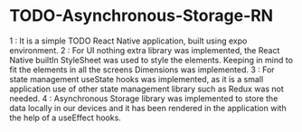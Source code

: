 # TODO-Asynchronous-Storage-RN

1 : It is a simple TODO React Native application, built using expo environment.
2 : For UI nothing extra library was implemented, the React Native builtIn StyleSheet was used to style the elements. Keeping in mind to fit the elements in all the screens           Dimensions was implemented.
3 : For state management useState hooks was implemented, as it is a small application use of other state management library such as Redux was not needed.
4 : Asynchronous Storage library was implemented to store the data locally in our devices and it has been rendered in the application with the help of a useEffect hooks.
